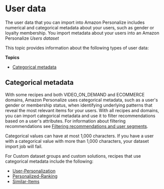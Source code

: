 # User data<a name="users-datasets"></a>

 The user data that you can import into Amazon Personalize includes numerical and categorical metadata about your users, such as gender or loyalty membership\. You import metadata about your users into an Amazon Personalize *Users dataset* 

 This topic provides information about the following types of user data: 

**Topics**
+ [Categorical metadata](#user-categorical-data)

## Categorical metadata<a name="user-categorical-data"></a>

With some recipes and both VIDEO\_ON\_DEMAND and ECOMMERCE domains, Amazon Personalize uses categorical metadata, such as a user's gender or membership status, when identifying underlying patterns that reveal the most relevant items for your users\. With all recipes and domains, you can import categorical metadata and use it to filter recommendations based on a user's attributes\. For information about filtering recommendations see [Filtering recommendations and user segments](filter.md)\. 

Categorical values can have at most 1,000 characters\. If you have a user with a categorical value with more than 1,000 characters, your dataset import job will fail\.

 For Custom dataset groups and custom solutions, recipes that use categorical metadata include the following:
+  [User\-Personalization](native-recipe-new-item-USER_PERSONALIZATION.md) 
+  [Personalized\-Ranking](native-recipe-search.md) 
+  [Similar\-Items](native-recipe-similar-items.md) 